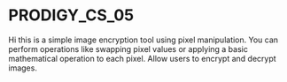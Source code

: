 # PRODIGY_CS_05
Hi this is a simple image encryption tool using pixel manipulation. You can perform operations like swapping pixel values or applying a basic mathematical operation to each pixel. Allow users to encrypt and decrypt images.
